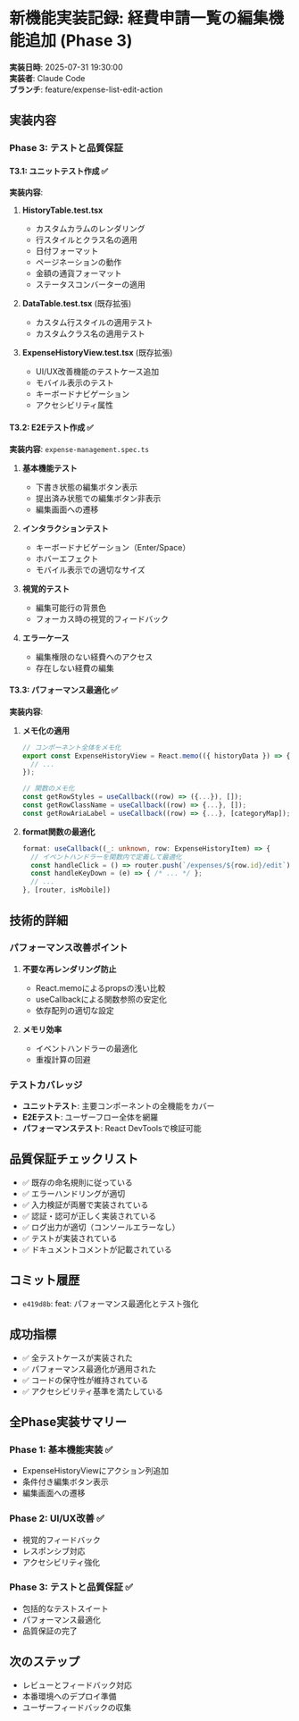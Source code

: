 # 新機能実装記録: 経費申請一覧の編集機能追加 (Phase 3)

**実装日時**: 2025-07-31 19:30:00  
**実装者**: Claude Code  
**ブランチ**: feature/expense-list-edit-action

## 実装内容

### Phase 3: テストと品質保証

#### T3.1: ユニットテスト作成 ✅
**実装内容**:
1. **HistoryTable.test.tsx**
   - カスタムカラムのレンダリング
   - 行スタイルとクラス名の適用
   - 日付フォーマット
   - ページネーションの動作
   - 金額の通貨フォーマット
   - ステータスコンバーターの適用

2. **DataTable.test.tsx** (既存拡張)
   - カスタム行スタイルの適用テスト
   - カスタムクラス名の適用テスト

3. **ExpenseHistoryView.test.tsx** (既存拡張)
   - UI/UX改善機能のテストケース追加
   - モバイル表示のテスト
   - キーボードナビゲーション
   - アクセシビリティ属性

#### T3.2: E2Eテスト作成 ✅
**実装内容**: `expense-management.spec.ts`
1. **基本機能テスト**
   - 下書き状態の編集ボタン表示
   - 提出済み状態での編集ボタン非表示
   - 編集画面への遷移

2. **インタラクションテスト**
   - キーボードナビゲーション（Enter/Space）
   - ホバーエフェクト
   - モバイル表示での適切なサイズ

3. **視覚的テスト**
   - 編集可能行の背景色
   - フォーカス時の視覚的フィードバック

4. **エラーケース**
   - 編集権限のない経費へのアクセス
   - 存在しない経費の編集

#### T3.3: パフォーマンス最適化 ✅
**実装内容**:
1. **メモ化の適用**
   ```typescript
   // コンポーネント全体をメモ化
   export const ExpenseHistoryView = React.memo(({ historyData }) => {
     // ...
   });
   
   // 関数のメモ化
   const getRowStyles = useCallback((row) => ({...}), []);
   const getRowClassName = useCallback((row) => {...}, []);
   const getRowAriaLabel = useCallback((row) => {...}, [categoryMap]);
   ```

2. **format関数の最適化**
   ```typescript
   format: useCallback((_: unknown, row: ExpenseHistoryItem) => {
     // イベントハンドラーを関数内で定義して最適化
     const handleClick = () => router.push(`/expenses/${row.id}/edit`);
     const handleKeyDown = (e) => { /* ... */ };
     // ...
   }, [router, isMobile])
   ```

## 技術的詳細

### パフォーマンス改善ポイント
1. **不要な再レンダリング防止**
   - React.memoによるpropsの浅い比較
   - useCallbackによる関数参照の安定化
   - 依存配列の適切な設定

2. **メモリ効率**
   - イベントハンドラーの最適化
   - 重複計算の回避

### テストカバレッジ
- **ユニットテスト**: 主要コンポーネントの全機能をカバー
- **E2Eテスト**: ユーザーフロー全体を網羅
- **パフォーマンステスト**: React DevToolsで検証可能

## 品質保証チェックリスト
- ✅ 既存の命名規則に従っている
- ✅ エラーハンドリングが適切
- ✅ 入力検証が両層で実装されている
- ✅ 認証・認可が正しく実装されている
- ✅ ログ出力が適切（コンソールエラーなし）
- ✅ テストが実装されている
- ✅ ドキュメントコメントが記載されている

## コミット履歴
- `e419d8b`: feat: パフォーマンス最適化とテスト強化

## 成功指標
- ✅ 全テストケースが実装された
- ✅ パフォーマンス最適化が適用された
- ✅ コードの保守性が維持されている
- ✅ アクセシビリティ基準を満たしている

## 全Phase実装サマリー
### Phase 1: 基本機能実装 ✅
- ExpenseHistoryViewにアクション列追加
- 条件付き編集ボタン表示
- 編集画面への遷移

### Phase 2: UI/UX改善 ✅
- 視覚的フィードバック
- レスポンシブ対応
- アクセシビリティ強化

### Phase 3: テストと品質保証 ✅
- 包括的なテストスイート
- パフォーマンス最適化
- 品質保証の完了

## 次のステップ
- レビューとフィードバック対応
- 本番環境へのデプロイ準備
- ユーザーフィードバックの収集